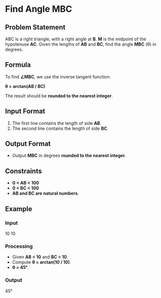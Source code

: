 # Find Angle MBC



## Problem Statement

ABC is a right triangle, with a right angle at **B**. **M** is the midpoint of the hypotenuse **AC**. Given the lengths of **AB** and **BC**, find the angle **MBC** (θ) in degrees.

## Formula

To find **∠MBC**, we use the inverse tangent function:

**θ = arctan(AB / BC)**

The result should be **rounded to the nearest integer**.

## Input Format

1. The first line contains the length of side **AB**.
2. The second line contains the length of side **BC**.

## Output Format

- Output **MBC** in degrees **rounded to the nearest integer**.

## Constraints

- **0 < AB < 100**  
- **0 < BC < 100**  
- **AB and BC are natural numbers**.

## Example

### Input
10
10

### Processing
- Given **AB = 10** and **BC = 10**.
- Compute **θ = arctan(10 / 10)**.
- **θ = 45°**.

### Output
45°

